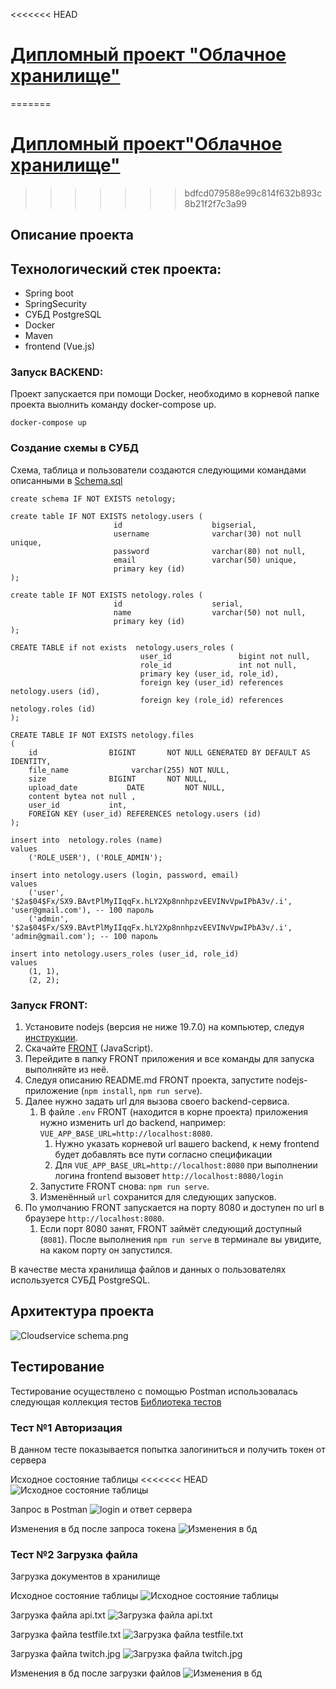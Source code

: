 <<<<<<< HEAD
# [Дипломный проект "Облачное хранилище"](https://github.com/netology-code/jd-homeworks/blob/master/diploma/cloudservice.md)
=======
# [Дипломный проект"Облачное хранилище"](https://github.com/netology-code/jd-homeworks/blob/master/diploma/cloudservice.md)
>>>>>>> bdfcd079588e99c814f632b893c8b21f2f7c3a99

## Описание проекта

## Технологический стек проекта:
- Spring boot
- SpringSecurity
- СУБД PostgreSQL
- Docker
- Maven
- frontend (Vue.js)

### Запуск BACKEND:

Проект запускается при помощи Docker, необходимо в корневой папке проекта выолнить команду docker-compose up.
```shell
docker-compose up
```

### Создание схемы в СУБД

Схема, таблица и пользователи создаются следующими командами описанными в [Schema.sql](https://github.com/Sonic51888/DiplomCloudService/tree/main/src/main/resources/db)
```shell
create schema IF NOT EXISTS netology;

create table IF NOT EXISTS netology.users (
                       id                    bigserial,
                       username              varchar(30) not null unique,
                       password              varchar(80) not null,
                       email                 varchar(50) unique,
                       primary key (id)
);

create table IF NOT EXISTS netology.roles (
                       id                    serial,
                       name                  varchar(50) not null,
                       primary key (id)
);

CREATE TABLE if not exists  netology.users_roles (
                             user_id               bigint not null,
                             role_id               int not null,
                             primary key (user_id, role_id),
                             foreign key (user_id) references netology.users (id),
                             foreign key (role_id) references netology.roles (id)
);

CREATE TABLE IF NOT EXISTS netology.files
(
    id                BIGINT       NOT NULL GENERATED BY DEFAULT AS IDENTITY,
    file_name              varchar(255) NOT NULL,
    size              BIGINT       NOT NULL,
    upload_date           DATE         NOT NULL,
    content bytea not null ,
    user_id           int,
    FOREIGN KEY (user_id) REFERENCES netology.users (id)
);

insert into  netology.roles (name)
values
    ('ROLE_USER'), ('ROLE_ADMIN');

insert into netology.users (login, password, email)
values
    ('user', '$2a$04$Fx/SX9.BAvtPlMyIIqqFx.hLY2Xp8nnhpzvEEVINvVpwIPbA3v/.i', 'user@gmail.com'), -- 100 пароль
    ('admin', '$2a$04$Fx/SX9.BAvtPlMyIIqqFx.hLY2Xp8nnhpzvEEVINvVpwIPbA3v/.i', 'admin@gmail.com'); -- 100 пароль

insert into netology.users_roles (user_id, role_id)
values
    (1, 1),
    (2, 2);
```

### Запуск FRONT:

1. Установите nodejs (версия не ниже 19.7.0) на компьютер, следуя [инструкции](https://nodejs.org/ru/download/current/).
2. Скачайте [FRONT](./netology-diplom-frontend) (JavaScript).
3. Перейдите в папку FRONT приложения и все команды для запуска выполняйте из неё.
4. Следуя описанию README.md FRONT проекта, запустите nodejs-приложение (`npm install`, `npm run serve`).
5. Далее нужно задать url для вызова своего backend-сервиса.
    1. В файле `.env` FRONT (находится в корне проекта) приложения нужно изменить url до backend, например: `VUE_APP_BASE_URL=http://localhost:8080`. 
       1. Нужно указать корневой url вашего backend, к нему frontend будет добавлять все пути согласно спецификации
       2. Для `VUE_APP_BASE_URL=http://localhost:8080` при выполнении логина frontend вызовет `http://localhost:8080/login`
    2. Запустите FRONT снова: `npm run serve`.
    3. Изменённый `url` сохранится для следующих запусков.
6. По умолчанию FRONT запускается на порту 8080 и доступен по url в браузере `http://localhost:8080`. 
   1. Если порт 8080 занят, FRONT займёт следующий доступный (`8081`). После выполнения `npm run serve` в терминале вы увидите, на каком порту он запустился. 

В качестве места хранилища файлов и данных о пользователях используется СУБД PostgreSQL.


## Архитектура проекта

![Cloudservice schema.png](documentation/Cloudservice%20schema.png)

## Тестирование

Тестирование осуществлено с помощью Postman использовалась следующая коллекция тестов [Библиотека тестов](Diplom.postman_collection.json)

### Тест №1 Авторизация
В данном тесте показывается попытка залогиниться и получить токен от сервера

Исходное состояние таблицы
<<<<<<< HEAD
![Исходное состояние таблицы](documentation/tests/1.png)

Запрос в Postman
![login и ответ сервера](documentation/tests/2.png)

Изменения в бд после запроса токена
![Изменения в бд](documentation/tests/3.png)

### Тест №2 Загрузка файла

Загрузка документов в хранилище

Исходное состояние таблицы
![Исходное состояние таблицы](documentation/tests/4.png)

Загрузка файла api.txt
![Загрузка файла api.txt](documentation/tests/5.png)

Загрузка файла testfile.txt
![Загрузка файла testfile.txt](documentation/tests/6.png)

Загрузка файла twitch.jpg
![Загрузка файла twitch.jpg](documentation/tests/7.png)

Изменения в бд после загрузки файлов
![Изменения в бд](documentation/tests/8.png)
